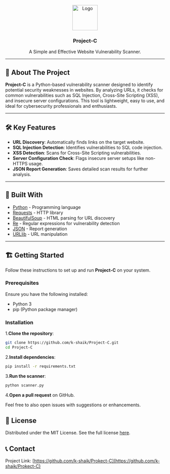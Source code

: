 <br/>
<div align="center">
<a href="https://github.com/k-shaik/Project-C">
<img src="https://i.imghippo.com/files/SnR7197.png" alt="Logo" width="80" height="80">
</a>
<h3 align="center">Project-C</h3>
<p align="center">
A Simple and Effective Website Vulnerability Scanner.
</p>
</div>

---

## 🚀 About The Project

**Project-C** is a Python-based vulnerability scanner designed to identify potential security weaknesses in websites. By analyzing URLs, it checks for common vulnerabilities such as SQL Injection, Cross-Site Scripting (XSS), and insecure server configurations. This tool is lightweight, easy to use, and ideal for cybersecurity professionals and enthusiasts.

---

## 🛠️ Key Features

- **URL Discovery**: Automatically finds links on the target website.
- **SQL Injection Detection**: Identifies vulnerabilities to SQL code injection.
- **XSS Detection**: Scans for Cross-Site Scripting vulnerabilities.
- **Server Configuration Check**: Flags insecure server setups like non-HTTPS usage.
- **JSON Report Generation**: Saves detailed scan results for further analysis.

---

## 🧰 Built With

- [Python](https://www.python.org/) - Programming language
- [Requests](https://docs.python-requests.org/en/latest/) - HTTP library
- [BeautifulSoup](https://www.crummy.com/software/BeautifulSoup/bs4/doc/) - HTML parsing for URL discovery
- [Re](https://docs.python.org/3/library/re.html) - Regular expressions for vulnerability detection
- [JSON](https://docs.python.org/3/library/json.html) - Report generation
- [URLlib](https://docs.python.org/3/library/urllib.html) - URL manipulation

---

## 🏗️ Getting Started

Follow these instructions to set up and run **Project-C** on your system.

### Prerequisites

Ensure you have the following installed:

- Python 3
- pip (Python package manager)

### Installation

1.**Clone the repository**:
   ``` bash
   git clone https://github.com/k-shaik/Project-C.git
   cd Project-C
   ```

2.**Install dependencies**:
   ``` bash
   pip install -r requirements.txt
   ``` 

3.**Run the scanner**:
   ``` bash
   python scanner.py
   ```


4.**Open a pull request** on GitHub.

Feel free to also open issues with suggestions or enhancements.



## 📝 License

Distributed under the MIT License. See the full license [here](https://opensource.org/licenses/MIT).



## 📞 Contact

Project Link: [https://github.com/k-shaik/Prokect-C](https://github.com/k-shaik/Prokect-C)
